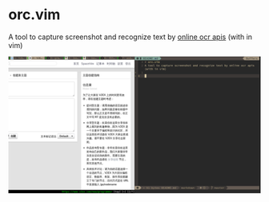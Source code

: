 # orc.vim
A tool to capture screenshot and recognize text by [online ocr apis](https://ocr.space/ocrapi) (with in vim)

![demo](./demo.gif)
